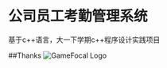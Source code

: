 # 公司员工考勤管理系统
基于c++语言，大一下学期c++程序设计实践项目

##Thanks
<img src="/assets/dash/images/brand/logo.png" class="header-brand-img desktop-logo" alt="GameFocal Logo">

